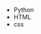 - Python
- HTML
- css
<!---
NemTieLea/NemTieLea is a ✨ special ✨ repository because its `README.md` (this file) appears on your GitHub profile.
You can click the Preview link to take a look at your changes.
--->
